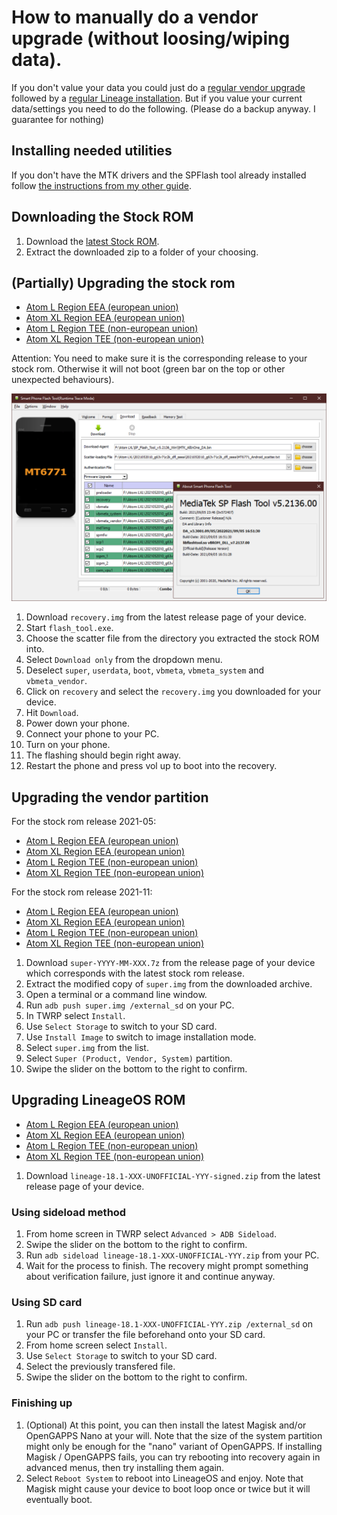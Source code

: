 How to manually do a vendor upgrade (without loosing/wiping data).
=================================================

If you don't value your data you could just do a [regular vendor upgrade](HOW-TO-FLASH-STOCK.md) followed by a [regular Lineage installation](HOW-TO-INSTALL.md).
But if you value your current data/settings you need to do the following.
(Please do a backup anyway. I guarantee for nothing)

## Installing needed utilities

If you don't have the MTK drivers and the SPFlash tool already installed follow [the instructions from my other guide](HOW-TO-FLASH-STOCK.md).

## Downloading the Stock ROM

1. Download the [latest Stock ROM](https://drive.google.com/drive/folders/0By1nhWOmuw2KdDhTUlFOZHpXQjg?sort=13&direction=a&resourcekey=0-KHJPIYVPw2iHL--cceWyaw).
2. Extract the downloaded zip to a folder of your choosing.

## (Partially) Upgrading the stock rom

- [Atom L Region EEA (european union)](https://github.com/ADeadTrousers/twrp_device_Unihertz_Atom_L_EEA/releases)
- [Atom XL Region EEA (european union)](https://github.com/ADeadTrousers/twrp_device_Unihertz_Atom_XL_EEA/releases)
- [Atom L Region TEE (non-european union)](https://github.com/ADeadTrousers/twrp_device_Unihertz_Atom_L_TEE/releases)
- [Atom XL Region TEE (non-european union)](https://github.com/ADeadTrousers/twrp_device_Unihertz_Atom_XL_TEE/releases)

Attention: You need to make sure it is the corresponding release to your stock rom. Otherwise it will not boot (green bar on the top or other unexpected behaviours). 

![](images/spflash.png)

1. Download `recovery.img` from the latest release page of your device.
2. Start `flash_tool.exe`.
3. Choose the scatter file from the directory you extracted the stock ROM into.
4. Select `Download only` from the dropdown menu.
5. Deselect `super`, `userdata`, `boot`, `vbmeta`, `vbmeta_system` and `vbmeta_vendor`.
6. Click on `recovery` and select the `recovery.img` you downloaded for your device.
7. Hit `Download`.
8. Power down your phone.
9. Connect your phone to your PC.
10. Turn on your phone.
11. The flashing should begin right away.
12. Restart the phone and press vol up to boot into the recovery.

## Upgrading the vendor partition

For the stock rom release 2021-05:

- [Atom L Region EEA (european union)](https://github.com/ADeadTrousers/android_device_Unihertz_Atom_L_EEA/releases/download/20210616-alpha/super-2021-05-eea.7z)
- [Atom XL Region EEA (european union)](https://github.com/ADeadTrousers/android_device_Unihertz_Atom_XL_EEA/releases/download/20210616-alpha/super-2021-05-seea.7z)
- [Atom L Region TEE (non-european union)](https://github.com/ADeadTrousers/android_device_Unihertz_Atom_L_TEE/releases/download/20210616-alpha/super-2021-05-tee.7z)
- [Atom XL Region TEE (non-european union)](https://github.com/ADeadTrousers/android_device_Unihertz_Atom_XL_TEE/releases/download/20210616-alpha/super-2021-05-stee.7z)

For the stock rom release 2021-11:

- [Atom L Region EEA (european union)](https://github.com/ADeadTrousers/android_device_Unihertz_Atom_L_EEA/releases/download/20220715-alpha/super-2021-11-eea.7z)
- [Atom XL Region EEA (european union)](https://github.com/ADeadTrousers/android_device_Unihertz_Atom_XL_EEA/releases/download/20220715-alpha/super-2021-11-seea.7z)
- [Atom L Region TEE (non-european union)](https://github.com/ADeadTrousers/android_device_Unihertz_Atom_L_TEE/releases/download/20220715-alpha/super-2021-11-tee.7z)
- [Atom XL Region TEE (non-european union)](https://github.com/ADeadTrousers/android_device_Unihertz_Atom_XL_TEE/releases/download/20220715-alpha/super-2021-11-stee.7z)

1. Download `super-YYYY-MM-XXX.7z` from the release page of your device which corresponds with the latest stock rom release.
2. Extract the modified copy of `super.img` from the downloaded archive.
3. Open a terminal or a command line window.
4. Run `adb push super.img /external_sd` on your PC.
6. In TWRP select `Install`.
7. Use `Select Storage` to switch to your SD card.
8. Use `Install Image` to switch to image installation mode.
9. Select `super.img` from the list.
10. Select `Super (Product, Vendor, System)` partition.
11. Swipe the slider on the bottom to the right to confirm.

## Upgrading LineageOS ROM 

- [Atom L Region EEA (european union)](https://github.com/ADeadTrousers/android_device_Unihertz_Atom_L_EEA/releases)
- [Atom XL Region EEA (european union)](https://github.com/ADeadTrousers/android_device_Unihertz_Atom_XL_EEA/releases)
- [Atom L Region TEE (non-european union)](https://github.com/ADeadTrousers/android_device_Unihertz_Atom_L_TEE/releases)
- [Atom XL Region TEE (non-european union)](https://github.com/ADeadTrousers/android_device_Unihertz_Atom_XL_TEE/releases)

1. Download `lineage-18.1-XXX-UNOFFICIAL-YYY-signed.zip` from the latest release page of your device.

### Using sideload method

1. From home screen in TWRP select `Advanced > ADB Sideload`.
2. Swipe the slider on the bottom to the right to confirm.
3. Run `adb sideload lineage-18.1-XXX-UNOFFICIAL-YYY.zip` from your PC.
4. Wait for the process to finish. The recovery might prompt something about verification failure, just ignore it and continue anyway.

### Using SD card

1. Run `adb push lineage-18.1-XXX-UNOFFICIAL-YYY.zip /external_sd` on your PC or transfer the file beforehand onto your SD card.
2. From home screen select `Install`.
3. Use `Select Storage` to switch to your SD card.
4. Select the previously transfered file.
5. Swipe the slider on the bottom to the right to confirm.

### Finishing up

1. (Optional) At this point, you can then install the latest Magisk and/or OpenGAPPS Nano at your will. Note that the size of the system partition might only be enough for the "nano" variant of OpenGAPPS. If installing Magisk / OpenGAPPS fails, you can try rebooting into recovery again in advanced menus, then try installing them again.
2. Select `Reboot System` to reboot into LineageOS and enjoy. Note that Magisk might cause your device to boot loop once or twice but it will eventually boot.
